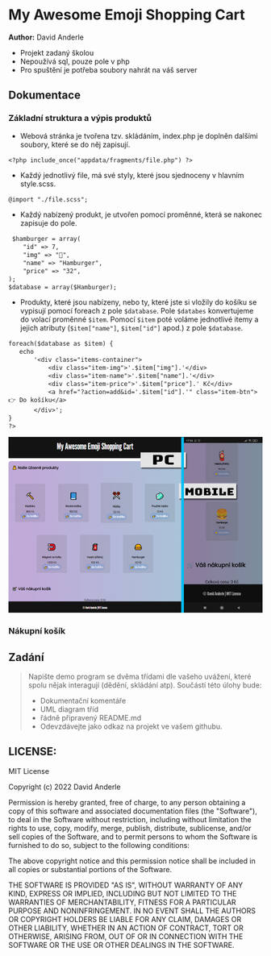 # My Awesome Emoji Shopping Cart
**Author:** David Anderle

- Projekt zadaný školou
- Nepoužívá sql, pouze pole v php
- Pro spuštění je potřeba soubory nahrát na váš server

## Dokumentace

### Základní struktura a výpis produktů

- Webová stránka je tvořena tzv. skládáním, index.php je doplněn dalšími soubory, které se do něj zapisují.

```
<?php include_once("appdata/fragments/file.php") ?>
```

- Každý jednotlivý file, má své styly, které jsou sjednoceny v hlavním style.scss.
 
```
@import "./file.scss";
```

- Každý nabízený produkt, je utvořen pomocí proměnné, která se nakonec zapisuje do pole.
 
```
 $hamburger = array(
    "id" => 7,
    "img" => "🍔",
    "name" => "Hamburger",
    "price" => "32",
);
$database = array($Hamburger);
```

- Produkty, které jsou nabízeny, nebo ty, které jste si vložily do košíku se vypisují pomocí foreach z pole `$database`. Pole `$databes` konvertujeme do volací proměnné `$item`. Pomocí `$item` poté voláme jednotlivé itemy a jejich atributy (`$item["name"]`, `$item["id"]` apod.) z pole `$database`.
 ```
foreach($database as $item) {
    echo 
        '<div class="items-container">
            <div class="item-img">'.$item["img"].'</div>
            <div class="item-name">'.$item["name"].'</div>
            <div class="item-price">'.$item["price"].' Kč</div>
            <a href="?action=add&id='.$item["id"].'" class="item-btn">👉 Do košíku</a>
        </div>';
}
?>
```

![screenshot_pc.png](https://github.com/Andergonan/MyAwesomeEmojiShoppingCart/blob/main/img_documentation/img_1.png)

### Nákupní košík

## Zadání

> Napište demo program se dvěma třídami dle vašeho uvážení, které spolu nějak interagují (dědění, skládání atp).
> Součástí této úlohy bude:
>
> - Dokumentační komentáře
> - UML diagram tříd
> - řádně připravený README.md
> - Odevzdávejte jako odkaz na projekt ve vašem githubu.

## LICENSE:

MIT License

Copyright (c) 2022 David Anderle

Permission is hereby granted, free of charge, to any person obtaining a copy
of this software and associated documentation files (the "Software"), to deal
in the Software without restriction, including without limitation the rights
to use, copy, modify, merge, publish, distribute, sublicense, and/or sell
copies of the Software, and to permit persons to whom the Software is
furnished to do so, subject to the following conditions:

The above copyright notice and this permission notice shall be included in all
copies or substantial portions of the Software.

THE SOFTWARE IS PROVIDED "AS IS", WITHOUT WARRANTY OF ANY KIND, EXPRESS OR
IMPLIED, INCLUDING BUT NOT LIMITED TO THE WARRANTIES OF MERCHANTABILITY,
FITNESS FOR A PARTICULAR PURPOSE AND NONINFRINGEMENT. IN NO EVENT SHALL THE
AUTHORS OR COPYRIGHT HOLDERS BE LIABLE FOR ANY CLAIM, DAMAGES OR OTHER
LIABILITY, WHETHER IN AN ACTION OF CONTRACT, TORT OR OTHERWISE, ARISING FROM,
OUT OF OR IN CONNECTION WITH THE SOFTWARE OR THE USE OR OTHER DEALINGS IN THE
SOFTWARE.
